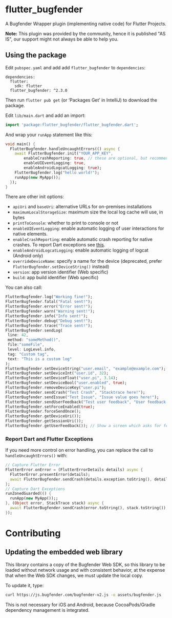 # flutter_bugfender

A Bugfender Wrapper plugin (implementing native code) for Flutter Projects.

**Note:** This plugin was provided by the community, hence it is published "AS IS", our support might not always be able to help you.

## Using the package

Edit `pubspec.yaml` and add add `flutter_bugfender` to `dependencies`:

```
dependencies:
  flutter:
    sdk: flutter
  flutter_bugfender: ^2.3.0
```

Then run `flutter pub get` (or ‘Packages Get’ in IntelliJ) to download the package.

Edit `lib/main.dart` and add an import:

```dart
import 'package:flutter_bugfender/flutter_bugfender.dart';
```

And wrap your `runApp` statement like this:

```dart
void main() {
  FlutterBugfender.handleUncaughtErrors(() async {
    await FlutterBugfender.init("YOUR_APP_KEY",
        enableCrashReporting: true, // these are optional, but recommended
        enableUIEventLogging: true,
        enableAndroidLogcatLogging: true);
    FlutterBugfender.log("hello world!");
    runApp(new MyApp());
  });
}
```

There are other init options:
* `apiUri` and `baseUri`: alternative URLs for on-premises installations
* `maximumLocalStorageSize`: maximum size the local log cache will use, in bytes
* `printToConsole`: whether to print to console or not
* `enableUIEventLogging`: enable automatic logging of user interactions for native elements.
* `enableCrashReporting`: enable automatic crash reporting for native crashes. To report Dart exceptions see [this](#report-dart-and-flutter-exceptions).
* `enableAndroidLogcatLogging`: enable automatic logging of logcat (Android only)
* `overrideDeviceName`: specify a name for the device (deprecated, prefer `FlutterBugfender.setDeviceString()` instead)
* `version`: app version identifier (Web specific)
* `build`: app build identifier (Web specific)

You can also call:
```dart
FlutterBugfender.log("Working fine!");
FlutterBugfender.fatal("Fatal sent!");
FlutterBugfender.error("Error sent!");
FlutterBugfender.warn("Warning sent!");
FlutterBugfender.info("Info sent!");
FlutterBugfender.debug("Debug sent!");
FlutterBugfender.trace("Trace sent!");
FlutterBugfender.sendLog(
 line: 42,
 method: "someMethod()",
 file:"someFile",
 level: LogLevel.info,
 tag: "Custom tag",
 text: "This is a custom log"
);
FlutterBugfender.setDeviceString("user.email", "example@example.com");
FlutterBugfender.setDeviceInt("user.id", 32);
FlutterBugfender.setDeviceFloat("user.pi", 3.14);
FlutterBugfender.setDeviceBool("user.enabled", true);
FlutterBugfender.removeDeviceKey("user.pi");
FlutterBugfender.sendCrash("Test Crash", "Stacktrace here!");
FlutterBugfender.sendIssue("Test Issue", "Issue value goes here!");
FlutterBugfender.sendUserFeedback("Test user feedback", "User feedback details here!");
FlutterBugfender.setForceEnabled(true);
FlutterBugfender.forceSendOnce();
FlutterBugfender.getDeviceUri());
FlutterBugfender.getSessionUri());
FlutterBugfender.getUserFeedback()); // Show a screen which asks for feedback
```

### Report Dart and Flutter Exceptions
If you need more control on error handling, you can replace the call to `handleUncaughtErrors()` with:
````dart
// Capture Flutter Error
FlutterError.onError = (FlutterErrorDetails details) async {
  FlutterError.presentError(details);
  await FlutterBugfender.sendCrash(details.exception.toString(), details.stack?.toString() ?? "");
};
// Capture Dart Exceptions 
runZonedGuarded(() {
  runApp(new MyApp());;
}, (Object error, StackTrace stack) async {
  await FlutterBugfender.sendCrash(error.toString(), stack.toString());
});
````

# Contributing
## Updating the embedded web library
This library contains a copy of the Bugfender Web SDK, so this library to be loaded without network usage 
and with consistent behavior, at the expense that when the Web SDK changes, we must update the local copy.

To update it, type:

```sh
curl https://js.bugfender.com/bugfender-v2.js -o assets/bugfender.js
```

This is not necessary for iOS and Android, because CocoaPods/Gradle dependency management is integrated.